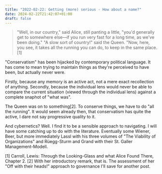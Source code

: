 ```yaml
---
title: "2022-02-22: Getting (more) serious - How about a name?"
date: 2024-02-22T21:42:07+01:00
draft: false
---
```

>"Well, in our country," said Alice, still panting a little, "you'd generally get to somewhere else—if you run very fast for a long time, as we've been doing."
>"A slow sort of country!" said the Queen. "Now, here, you see, it takes all the running you can do, to keep in the same place.[1]

"Conservatism" has been hijacked by contemporary political language. It has come to mean trying to maintain things as they're perceived to have been, but actually never were. 

Firstly, because any memory is an active act, not a mere exact recollection of anything. Secondly, because the individual lens would never be able to compare the current situation (viewed through the individual lens) against a complete snaphot of "what was".

The Queen was on to something[2]. To conserve things, we have to do "all the running". It would seem already then, that conservatism has quite the active, I dare not say progressive quality to it.

And cybernetics? Well. I find it to be a sensible approach to navigating. I will have some catching up to do with the literature. Eventually some Wiener, Beer, but more immediately Lassl with his three volumes of "The Viability of Organizations" and Rüegg-Sturm and Grand with their St. Galler Management-Modell.

[1] Carroll, Lewis: Through the Looking-Glass and what Alice Found There, Chapter 2.
[2] With her introductory remark, that is. The assessment of her "Off with their heads!" approach to governance I'll save for another post.